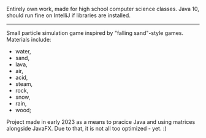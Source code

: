 Entirely own work, made for high school computer science classes.
Java 10, should run fine on IntelliJ if libraries are installed.

------------------------------------------------------------------
Small particle simulation game inspired by "falling sand"-style games.
 Materials include:
 - water,
 - sand,
 - lava,
 - air,
 - acid,
 - steam,
 - rock,
 - snow,
 - rain,
 - wood;

Project made in early 2023 as a means to pracice Java and using matrices alongside JavaFX. Due to that, it is not all too optimized - yet. :)
